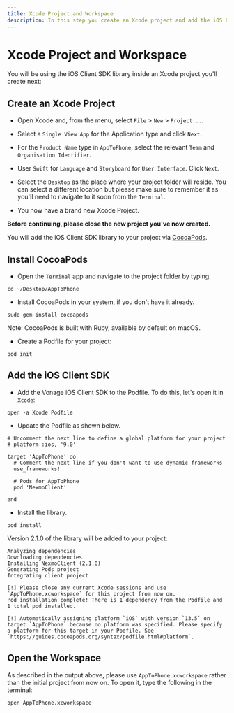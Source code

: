 ```yaml
---
title: Xcode Project and Workspace
description: In this step you create an Xcode project and add the iOS Client SDK library.
---
```


# Xcode Project and Workspace

You will be using the iOS Client SDK library inside an Xcode project you'll create next:


## Create an Xcode Project

* Open Xcode and, from the menu, select `File` > `New` > `Project...`.

* Select a `Single View App` for the Application type and click `Next`.

* For the `Product Name` type in `AppToPhone`, select the relevant `Team` and `Organisation Identifier`.

* User `Swift` for `Language` and `Storyboard` for `User Interface`. Click `Next`.

* Select the `Desktop` as the place where your project folder will reside. You can select a different location but please make sure to remember it as you'll need to navigate to it soon from the `Terminal`.

* You now have a brand new Xcode Project.


**Before continuing, please close the new project you've now created.**

You will add the iOS Client SDK library to your project via [CocoaPods](https://cocoapods.org/).

## Install CocoaPods

* Open the `Terminal` app and navigate to the project folder by typing.

``` shell
cd ~/Desktop/AppToPhone
```

* Install CocoaPods in your system, if you don't have it already.

``` shell
sudo gem install cocoapods
```

Note: CocoaPods is built with Ruby, available by default on macOS.

* Create a Podfile for your project:

``` shell
pod init
```

## Add the iOS Client SDK

* Add the Vonage iOS Client SDK to the Podfile. To do this, let's open it in `Xcode`:

``` shell
open -a Xcode Podfile
```

* Update the Podfile as shown below.

```
# Uncomment the next line to define a global platform for your project
# platform :ios, '9.0'

target 'AppToPhone' do
  # Comment the next line if you don't want to use dynamic frameworks
  use_frameworks!

  # Pods for AppToPhone
  pod 'NexmoClient'
  
end
```

* Install the library.

``` shell
pod install
```

Version 2.1.0 of the library will be added to your project:

```
Analyzing dependencies
Downloading dependencies
Installing NexmoClient (2.1.0)
Generating Pods project
Integrating client project

[!] Please close any current Xcode sessions and use `AppToPhone.xcworkspace` for this project from now on.
Pod installation complete! There is 1 dependency from the Podfile and 1 total pod installed.

[!] Automatically assigning platform `iOS` with version `13.5` on target `AppToPhone` because no platform was specified. Please specify a platform for this target in your Podfile. See `https://guides.cocoapods.org/syntax/podfile.html#platform`.
```

## Open the Workspace

As described in the output above, please use `AppToPhone.xcworkspace` rather than the initial project from now on. To open it, type the following in the terminal:

``` shell
open AppToPhone.xcworkspace
```


